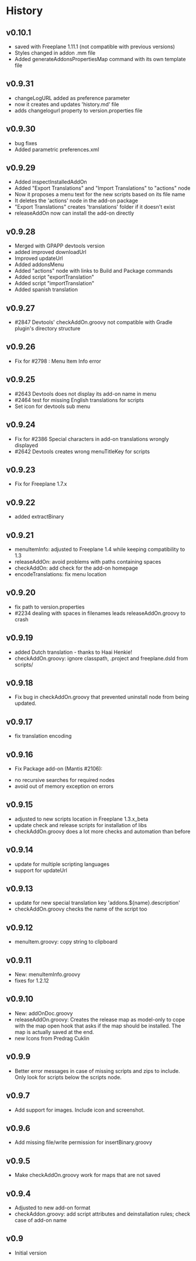 # History

## v0.10.1

* saved with Freeplane 1.11.1 (not compatible with previous versions)
* Styles changed in addon .mm file
* Added generateAddonsPropertiesMap command with its own template file
## v0.9.31

* changeLogURL added as preference parameter
* now it creates and updates 'history.md' file
* adds changelogurl property to version.properties file

## v0.9.30

* bug fixes
* Added parametric preferences.xml

## v0.9.29

* Added inspectInstalledAddOn
* Added "Export Translations" and "Import Translations" to "actions" node
* Now it proposes a menu text for the new scripts based on its file name
* It deletes the 'actions' node in the add-on package
* "Export Translations" creates 'translations' folder if it doesn't exist
* releaseAddOn now can install the add-on directly

## v0.9.28

* Merged with GPAPP devtools version
* added improved downloadUrl
* Improved updateUrl
* Added addonsMenu
* Added "actions" node with links to Build and Package commands
* Added script "exportTranslation"
* Added script "importTranslation"
* Added spanish translation

## v0.9.27

* #2847 Devtools' checkAddOn.groovy not compatible with Gradle plugin's directory structure

## v0.9.26

* Fix for #2798 : Menu Item Info error

## v0.9.25

* #2643 Devtools does not display its add-on name in menu
* #2464 test for missing English translations for scripts
* Set icon for devtools sub menu

## v0.9.24

* Fix for #2386 Special characters in add-on translations wrongly displayed
* #2642 Devtools creates wrong menuTitleKey for scripts

## v0.9.23

* Fix for Freeplane 1.7.x

## v0.9.22

* added extractBinary

## v0.9.21

* menuItemInfo: adjusted to Freeplane 1.4 while keeping compatibility to 1.3
* releaseAddOn: avoid problems with paths containing spaces
* checkAddOn: add check for the add-on homepage
* encodeTranslations: fix menu location

## v0.9.20

* fix path to version.properties
* #2234 dealing with spaces in filenames leads releaseAddOn.groovy to crash

## v0.9.19

* added Dutch translation - thanks to Haai Henkie!
* checkAddOn.groovy: ignore classpath, .project and freeplane.dsld from scripts/

## v0.9.18

* Fix bug in checkAddOn.groovy that prevented uninstall node from being updated.

## v0.9.17

* fix translation encoding

## v0.9.16

* Fix Package add-on (Mantis #2106):
- no recursive searches for required nodes
- avoid out of memory exception on errors

## v0.9.15

* adjusted to new scripts location in Freeplane 1.3.x_beta
* update check and release scripts for installation of libs
* checkAddOn.groovy does a lot more checks and automation than before

## v0.9.14

* update for multiple scripting languages
* support for updateUrl

## v0.9.13

* update for new special translation key 'addons.${name}.description'
* checkAddOn.groovy checks the name of the script too

## v0.9.12

* menuItem.groovy: copy string to clipboard

## v0.9.11

* New: menuItemInfo.groovy
* fixes for 1.2.12

## v0.9.10

* New: addOnDoc.groovy
* releaseAddOn.groovy:
Creates the release map as model-only to cope with the map open hook that asks if the map should be installed.
The map is actually saved at the end.
* new Icons from Predrag Cuklin

## v0.9.9

* Better error messages in case of missing scripts and zips to include.
Only look for scripts below the scripts node.

## v0.9.7

* Add support for images.
Include icon and screenshot.

## v0.9.6

* Add missing file/write permission for insertBinary.groovy

## v0.9.5

* Make checkAddOn.groovy work for maps that are not saved

## v0.9.4

* Adjusted to new add-on format
* checkAddon.groovy: add script attributes and deinstallation rules; check case of add-on name

## v0.9

* Initial version
